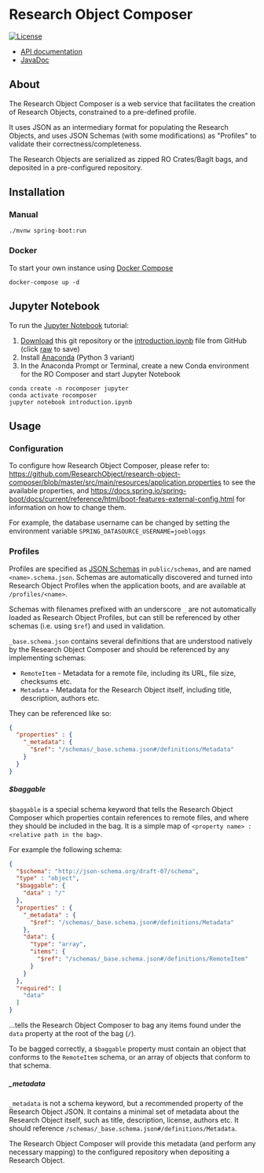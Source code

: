 # Research Object Composer

[![License](https://img.shields.io/badge/License-Apache%202.0-blue.svg)](https://opensource.org/licenses/Apache-2.0)

* [API documentation](https://researchobject.github.io/research-object-composer/api)
* [JavaDoc](https://researchobject.github.io/research-object-composer/javadoc)

## About

The Research Object Composer is a web service that facilitates the creation of Research Objects, 
constrained to a pre-defined profile.

It uses JSON as an intermediary format for populating the Research Objects, 
and uses JSON Schemas (with some modifications) as "Profiles" to validate their correctness/completeness. 

The Research Objects are serialized as zipped RO Crates/BagIt bags, and deposited in a pre-configured repository.


## Installation

### Manual
```
./mvnw spring-boot:run
```

### Docker

To start your own instance using [Docker Compose](https://docs.docker.com/compose/)

```
docker-compose up -d
```

## Jupyter Notebook

To run the [Jupyter Notebook](https://jupyter.org/) tutorial:

1. [Download](https://github.com/ResearchObject/research-object-composer/archive/master.zip) this git repository or the [introduction.ipynb](introduction.ipynb) file from GitHub (click [raw](https://github.com/ResearchObject/research-object-composer/raw/master/introduction.ipynb) to save)
2. Install [Anaconda](https://docs.anaconda.com/anaconda/install/) (Python 3 variant)
3. In the Anaconda Prompt or Terminal, create a new Conda environment for the RO Composer and start Jupyter Notebook 
```
conda create -n rocomposer jupyter
conda activate rocomposer
jupyter notebook introduction.ipynb
```

## Usage

### Configuration
To configure how Research Object Composer, please refer to:
https://github.com/ResearchObject/research-object-composer/blob/master/src/main/resources/application.properties to see the available properties, and https://docs.spring.io/spring-boot/docs/current/reference/html/boot-features-external-config.html for information on how to change them.

For example, the database username can be changed by setting the environment variable `SPRING_DATASOURCE_USERNAME=joebloggs`

### Profiles
Profiles are specified as [JSON Schemas](https://json-schema.org/) in `public/schemas`, and are named `<name>.schema.json`.
Schemas are automatically discovered and turned into Research Object Profiles when the application boots, and are available at `/profiles/<name>`. 

Schemas with filenames prefixed with an underscore `_` are not automatically loaded as Research Object Profiles, 
but can still be referenced by other schemas (i.e. using `$ref`) and used in validation.

`_base.schema.json` contains several definitions that are understood natively by the Research Object Composer 
and should be referenced by any implementing schemas:
* `RemoteItem` - Metadata for a remote file, including its URL, file size, checksums etc.
* `Metadata` - Metadata for the Research Object itself, including title, description, authors etc.

They can be referenced like so:
  
```json
{
  "properties" : {
    "_metadata": {
      "$ref": "/schemas/_base.schema.json#/definitions/Metadata"
    }
  }
}  
```

##### $baggable
`$baggable` is a special schema keyword that tells the Research Object Composer which properties contain references to 
remote files, and where they should be included in the bag. It is a simple map of `<property name> : <relative path in the bag>`. 

For example the following schema:
```json
{
  "$schema": "http://json-schema.org/draft-07/schema",
  "type" : "object",
  "$baggable": {
    "data" : "/"
  },
  "properties" : {
    "_metadata" : {
      "$ref": "/schemas/_base.schema.json#/definitions/Metadata"
    },
    "data": {
      "type": "array",
      "items": {
        "$ref": "/schemas/_base.schema.json#/definitions/RemoteItem"
      }
    }
  },
  "required": [
    "data"
  ]
}

```

...tells the Research Object Composer to bag any items found under the `data` property at the root of the bag (`/`).

To be bagged correctly, a `$baggable` property must contain an object that conforms to the `RemoteItem` schema, or an array of objects that conform to that schema.

##### _metadata
`_metadata` is not a schema keyword, but a recommended property of the Research Object JSON. It contains a minimal set of 
metadata about the Research Object itself, such as title, description, license, authors etc. 
It should reference `/schemas/_base.schema.json#/definitions/Metadata`.
 
The Research Object Composer will provide this metadata (and perform any necessary mapping) to the configured repository when depositing a Research Object. 
